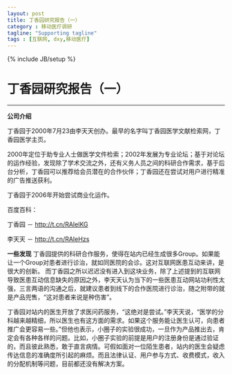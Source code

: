 ```yaml
---
layout: post
title: 丁香园研究报告（一）
category : 移动医疗调研
tagline: "Supporting tagline"
tags : [互联网, dxy,移动医疗]
---
```

{% include JB/setup %}
# 丁香园研究报告（一）
---

**公司介绍**

丁香园于2000年7月23由李天天创办。最早的名字叫丁香园医学文献检索网，丁香园医学主页。

2000年定位于助专业人士做医学文件检索；2002年发展为专业论坛；基于对论坛的运作经验，发现除了学术交流之外，还有义务人员之间的科研合作需求，基于后台分析，丁香园可以推荐给会员潜在的合作伙伴；丁香园还在尝试对用户进行精准的广告推送获利。

丁香园于2006年开始尝试商业化运作。

百度百科：

丁香园 － http://t.cn/RAIelKG &nbsp;&nbsp;

李天天 － http://t.cn/RAIeHzs

****一些发现****
丁香园提供的科研合作服务，使得在站内已经生成很多Group。如果能让一个Group对患者进行诊治，就如同医院的会诊。这对互联网医患互动来讲，是很大的创新。
而丁香园之所以迟迟没有进入到这块业务，除了上述提到的互联网导致医患互动信息缺失的原因之外，李天天认为当下的一些医患互动网站功利性太强，三言两语的沟通之后，就建议患者到线下的合作医院进行诊治，随之附带的就是产品兜售，“这对患者来说是种伤害”。

丁香园对站内的医生开放了求医问药服务，“这绝对是尝试。”李天天说，“医学的分科越来越精细，所以医生也有这方面的需求。如果这个服务能让医生认可，向患者推广会更容易一些。”但他也表示，小圈子的实验很成功，一旦作为产品推出去，肯定会有各种各样的问题。比如，小圈子实验的前提是用户的注册身份是通过验证的，而且彼此熟悉，敢于直言病情。可假如面对一位陌生患者，站内的医生会疑虑传达信息的准确度所引起的麻烦。而且法律认证、用户参与方式、收费模式，收入的分配机制等问题，目前都还没有解决方案。